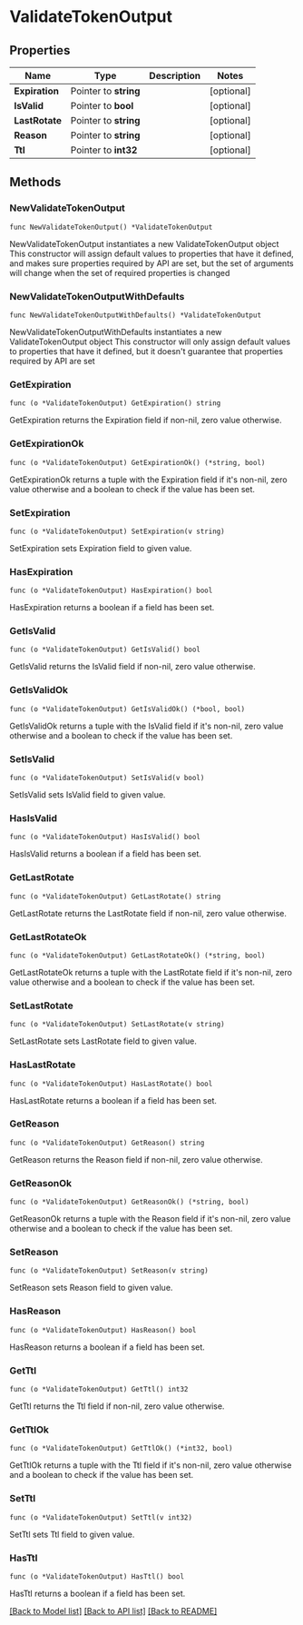 # ValidateTokenOutput

## Properties

Name | Type | Description | Notes
------------ | ------------- | ------------- | -------------
**Expiration** | Pointer to **string** |  | [optional] 
**IsValid** | Pointer to **bool** |  | [optional] 
**LastRotate** | Pointer to **string** |  | [optional] 
**Reason** | Pointer to **string** |  | [optional] 
**Ttl** | Pointer to **int32** |  | [optional] 

## Methods

### NewValidateTokenOutput

`func NewValidateTokenOutput() *ValidateTokenOutput`

NewValidateTokenOutput instantiates a new ValidateTokenOutput object
This constructor will assign default values to properties that have it defined,
and makes sure properties required by API are set, but the set of arguments
will change when the set of required properties is changed

### NewValidateTokenOutputWithDefaults

`func NewValidateTokenOutputWithDefaults() *ValidateTokenOutput`

NewValidateTokenOutputWithDefaults instantiates a new ValidateTokenOutput object
This constructor will only assign default values to properties that have it defined,
but it doesn't guarantee that properties required by API are set

### GetExpiration

`func (o *ValidateTokenOutput) GetExpiration() string`

GetExpiration returns the Expiration field if non-nil, zero value otherwise.

### GetExpirationOk

`func (o *ValidateTokenOutput) GetExpirationOk() (*string, bool)`

GetExpirationOk returns a tuple with the Expiration field if it's non-nil, zero value otherwise
and a boolean to check if the value has been set.

### SetExpiration

`func (o *ValidateTokenOutput) SetExpiration(v string)`

SetExpiration sets Expiration field to given value.

### HasExpiration

`func (o *ValidateTokenOutput) HasExpiration() bool`

HasExpiration returns a boolean if a field has been set.

### GetIsValid

`func (o *ValidateTokenOutput) GetIsValid() bool`

GetIsValid returns the IsValid field if non-nil, zero value otherwise.

### GetIsValidOk

`func (o *ValidateTokenOutput) GetIsValidOk() (*bool, bool)`

GetIsValidOk returns a tuple with the IsValid field if it's non-nil, zero value otherwise
and a boolean to check if the value has been set.

### SetIsValid

`func (o *ValidateTokenOutput) SetIsValid(v bool)`

SetIsValid sets IsValid field to given value.

### HasIsValid

`func (o *ValidateTokenOutput) HasIsValid() bool`

HasIsValid returns a boolean if a field has been set.

### GetLastRotate

`func (o *ValidateTokenOutput) GetLastRotate() string`

GetLastRotate returns the LastRotate field if non-nil, zero value otherwise.

### GetLastRotateOk

`func (o *ValidateTokenOutput) GetLastRotateOk() (*string, bool)`

GetLastRotateOk returns a tuple with the LastRotate field if it's non-nil, zero value otherwise
and a boolean to check if the value has been set.

### SetLastRotate

`func (o *ValidateTokenOutput) SetLastRotate(v string)`

SetLastRotate sets LastRotate field to given value.

### HasLastRotate

`func (o *ValidateTokenOutput) HasLastRotate() bool`

HasLastRotate returns a boolean if a field has been set.

### GetReason

`func (o *ValidateTokenOutput) GetReason() string`

GetReason returns the Reason field if non-nil, zero value otherwise.

### GetReasonOk

`func (o *ValidateTokenOutput) GetReasonOk() (*string, bool)`

GetReasonOk returns a tuple with the Reason field if it's non-nil, zero value otherwise
and a boolean to check if the value has been set.

### SetReason

`func (o *ValidateTokenOutput) SetReason(v string)`

SetReason sets Reason field to given value.

### HasReason

`func (o *ValidateTokenOutput) HasReason() bool`

HasReason returns a boolean if a field has been set.

### GetTtl

`func (o *ValidateTokenOutput) GetTtl() int32`

GetTtl returns the Ttl field if non-nil, zero value otherwise.

### GetTtlOk

`func (o *ValidateTokenOutput) GetTtlOk() (*int32, bool)`

GetTtlOk returns a tuple with the Ttl field if it's non-nil, zero value otherwise
and a boolean to check if the value has been set.

### SetTtl

`func (o *ValidateTokenOutput) SetTtl(v int32)`

SetTtl sets Ttl field to given value.

### HasTtl

`func (o *ValidateTokenOutput) HasTtl() bool`

HasTtl returns a boolean if a field has been set.


[[Back to Model list]](../README.md#documentation-for-models) [[Back to API list]](../README.md#documentation-for-api-endpoints) [[Back to README]](../README.md)


